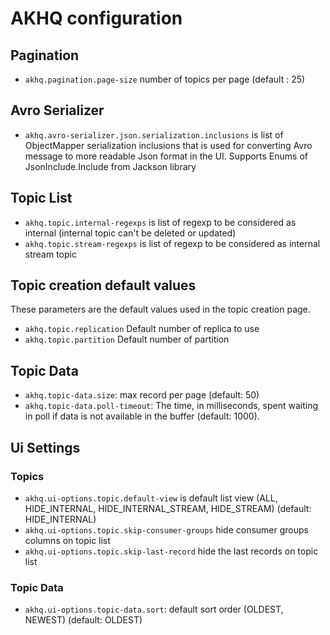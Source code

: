 
# AKHQ configuration

## Pagination
* `akhq.pagination.page-size` number of topics per page (default : 25)

## Avro Serializer
* `akhq.avro-serializer.json.serialization.inclusions` is list of ObjectMapper serialization inclusions that is used for converting Avro message to more
  readable Json format in the UI. Supports Enums of JsonInclude.Include from Jackson library

## Topic List
* `akhq.topic.internal-regexps` is list of regexp to be considered as internal (internal topic can't be deleted or updated)
* `akhq.topic.stream-regexps` is list of regexp to be considered as internal stream topic

## Topic creation default values

These parameters are the default values used in the topic creation page.

* `akhq.topic.replication` Default number of replica to use
* `akhq.topic.partition` Default number of partition

## Topic Data
* `akhq.topic-data.size`: max record per page (default: 50)
* `akhq.topic-data.poll-timeout`: The time, in milliseconds, spent waiting in poll if data is not available in the buffer (default: 1000).

## Ui Settings
### Topics
* `akhq.ui-options.topic.default-view` is default list view (ALL, HIDE_INTERNAL, HIDE_INTERNAL_STREAM, HIDE_STREAM) (default: HIDE_INTERNAL)
* `akhq.ui-options.topic.skip-consumer-groups` hide consumer groups columns on topic list
* `akhq.ui-options.topic.skip-last-record` hide the last records on topic list

### Topic Data
* `akhq.ui-options.topic-data.sort`: default sort order (OLDEST, NEWEST) (default: OLDEST)


